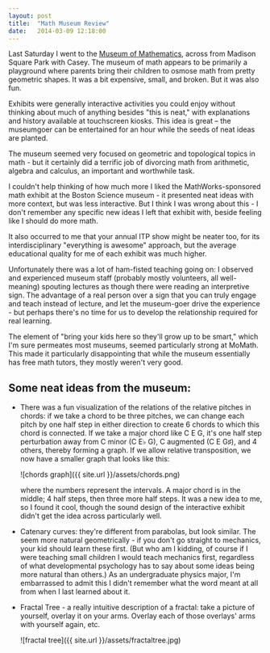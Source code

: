 ```yaml
---
layout: post
title:  "Math Museum Review"
date:   2014-03-09 12:18:00
---
```


Last Saturday I went to the [Museum of Mathematics](http://momath.org/), across from Madison Square Park
with Casey. The museum of math appears to be primarily a playground where parents
bring their children to osmose math from pretty geometric shapes.
It was a bit expensive, small, and broken. But it was also fun.

Exhibits were generally interactive activities you could enjoy without thinking
about much of anything besides "this is neat," with explanations and history
available at touchscreen kiosks. This idea is great – the museumgoer can
be entertained for an hour while the seeds of neat ideas are planted.

The museum seemed very focused on geometric and topological topics in math -
but it certainly did a terrific job of divorcing math from arithmetic, algebra
and calculus, an important and worthwhile task.

I couldn't help thinking of how much more I liked the MathWorks-sponsored
math exhibit at the Boston Science museum - it presented neat ideas with more
context, but was less interactive. But I think I was wrong about this - I
don't remember any specific new ideas I left that exhibit with, beside feeling
like I should do more math.

It also occurred to me that your annual ITP show might be neater too, for its
interdisciplinary "everything is awesome" approach, but the average
educational quality for me of each exhibit was much higher.

Unfortunately there was a lot of ham-fisted teaching going on: I observed and
experienced museum staff (probably mostly volunteers, all well-meaning)
spouting lectures as though there were reading an interpretive sign.
The advantage of a real person over a sign that you can truly engage and teach instead
of lecture, and let the museum-goer drive the experience - but perhaps there's
no time for us to develop the relationship required for real learning.

The element of "bring your kids here so they'll grow up to be smart," which
I'm sure permeates most museums, seemed particularly strong at MoMath.
This made it particularly disappointing that while the museum essentially
has free math tutors, they mostly weren't very good.

Some neat ideas from the museum:
--------------------------------

* There was a fun visualization of the relations of the relative pitches in chords:
  if we take a chord to be three pitches, we can change each pitch by one half
  step in either direction to create 6 chords to which this chord is
  connected. If we take a major chord like C E G, it's one half step
  perturbation away from C minor (C E♭ G), C augmented (C E G♯), and 4 others,
  thereby forming a graph. If we allow relative transposition, we now have a
  smaller graph that looks like this:

  ![chords graph]({{ site.url }}/assets/chords.png)

  where the numbers represent the intervals. A major chord is in the middle; 4
  half steps, then three more half steps. It was a new idea to me, so I found it cool,
  though the sound design of the interactive exhibit didn't get the idea across
  particularly well.

* Catenary curves: they're different from parabolas, but look similar.
  The seem more natural geometrically - if you don't go straight to mechanics,
  your kid should learn these first. (But who am I kidding, of course if I
  were teaching small children I would teach mechanics first, regardless of
  what developmental psychology has to say about some ideas being more natural
  than others.)
  As an undergraduate physics major, I'm embarrassed to admit this I didn't
  remember what the word meant at all from when I last learned about it.

* Fractal Tree - a really intuitive description of a fractal: take a picture
  of yourself, overlay it on your arms. Overlay each of those overlays' arms
  with yourself again, etc.

  ![fractal tree]({{ site.url }}/assets/fractaltree.jpg)
